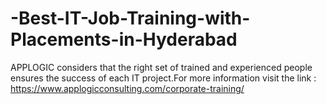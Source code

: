 # -Best-IT-Job-Training-with-Placements-in-Hyderabad
APPLOGIC considers that the right set of trained and experienced people ensures the success of each IT project.For more information visit the link : https://www.applogicconsulting.com/corporate-training/
